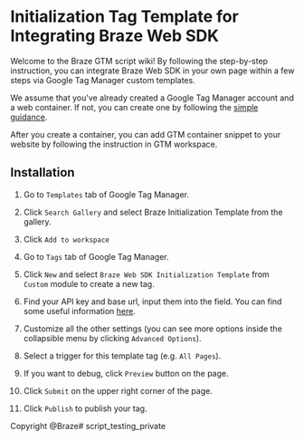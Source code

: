 # Initialization Tag Template for Integrating Braze Web SDK

Welcome to the Braze GTM script wiki! By following the step-by-step instruction, you can integrate Braze Web SDK in your own page within a few steps via Google Tag Manager custom templates.

We assume that you've already created a Google Tag Manager account and a web container. If not, you can create one by following the [simple guidance](https://support.google.com/tagmanager/answer/6103696). 

After you create a container, you can add GTM container snippet to your website by following the instruction in GTM workspace.

## Installation

1. Go to `Templates` tab of Google Tag Manager.

2. Click `Search Gallery` and select Braze Initialization Template from the gallery.
3. Click `Add to workspace`
4. Go to `Tags` tab of Google Tag Manager.
5. Click `New` and select `Braze Web SDK Initialization Template` from `Custom` module to create a new tag.
6. Find your API key and base url, input them into the field. You can find some useful information [here](https://www.braze.com/docs/user_guide/administrative/access_braze/sdk_endpoints/).
7. Customize all the other settings (you can see more options inside the collapsible menu by clicking `Advanced Options`).
8. Select a trigger for this template tag (e.g. `All Pages`).
9. If you want to debug, click `Preview` button on the page.
10. Click `Submit` on the upper right corner of the page.
11. Click `Publish` to publish your tag.

Copyright @Braze# script_testing_private
